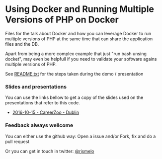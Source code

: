 # Using Docker and Running Multiple Versions of PHP on Docker

Files for the talk about Docker and how you can leverage Docker to run multiple versions of PHP at the same time that can share the application files and the DB.

Apart from being a more complex example that just "run bash unsing docket", may even be helpfull if you need to validate your software agains multiple versions of PHP.

See [README.txt](README.txt) for the steps taken during the demo / presentation


### Slides and presentations

You can use the links bellow to get a copy of the slides used on the presentations that refer to this code. 

* [2016-10-15 - CareerZoo - Dublin](http://www.slideshare.net/rjsmelo/docker-and-running-multiple-versions-of-php-careerzoo-dublin)


### Feedback always wellcome

You can either use the github way: Open a issue and/or Fork, fix and do a pull request

Or you can get in touch in twitter: [@rjsmelo](https://twitter.com/rjsmelo)

